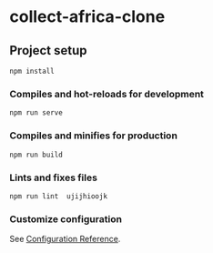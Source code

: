 # collect-africa-clone

## Project setup
```
npm install
```

### Compiles and hot-reloads for development
```
npm run serve
```

### Compiles and minifies for production
```
npm run build
```

### Lints and fixes files
```
npm run lint  ujijhioojk
```

### Customize configuration
See [Configuration Reference](https://cli.vuejs.org/config/).
